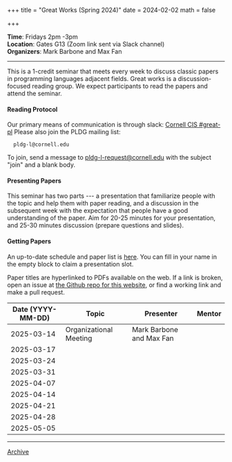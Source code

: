 +++
title = "Great Works (Spring 2024)"
date = 2024-02-02
math = false

+++

**Time**: Fridays 2pm -3pm <br/>
**Location**: Gates G13 (Zoom link sent via Slack channel) <br/>
**Organizers**: Mark Barbone and Max Fan<br/>

---

This is a 1-credit seminar that meets every week to discuss classic papers in
programming languages adjacent fields.
Great works is a discussion-focused reading group. We expect participants to
read the papers and attend the seminar.

#### Reading Protocol
Our primary means of communication is through slack: [Cornell CIS #great-pl](https://cornellcis.slack.com/archives/CFKJZV78R)
Please also join the PLDG mailing list:

      pldg-l@cornell.edu

To join, send a message to [pldg-l-request@cornell.edu][join-pldg] with the
subject "join" and a blank body.

#### Presenting Papers

This seminar has two parts --- a presentation that familiarize people with the
topic and help them with paper reading, and a discussion in the subsequent week
with the expectation that people have a good understanding of the paper. Aim
for 20-25 minutes for your presentation, and 25-30 minutes discussion (prepare
questions and slides).

#### Getting Papers

An up-to-date schedule and paper list is [here](https://docs.google.com/spreadsheets/d/1gCBvmlZzxRVFaa6vdH4E0Vs3Eb6ee-ctbNi6RPtZlzo/edit?usp=sharing). You can fill in your name in the empty block to claim a presentation slot.

Paper titles are hyperlinked to PDFs available on the web. If a link is broken,
open an issue at [the Github repo for this
website](https://github.com/cornell-pl/pl.cs.cornell.edu/issues), or find a
working link and make a pull request.


| Date (YYYY-MM-DD) | Topic       | Presenter | Mentor    |
|-------------------|-------------|-----------|-----------|
| 2025-03-14 | Organizational Meeting | Mark Barbone and Max Fan |
| 2025-03-17 | | |
| 2025-03-24 | | |
| 2025-03-31 | | |
| 2025-04-07 | | |
| 2025-04-14 | | |
| 2025-04-21 | | |
| 2025-04-28 | | |
| 2025-05-05 | | |

---

[Archive](../)

[join-pldg]: mailto:pldg-l-request@cornell.edu?subject=join
[zoom]: https://cornellcis.slack.com/archives/CFKJZV78R
[passkey]: https://www.library.cornell.edu/services/apps/passkey
